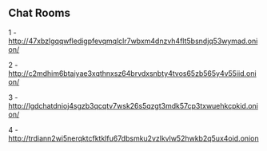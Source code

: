 ## Chat Rooms 

1 - http://47xbzlgqqwfledigpfevqmqlclr7wbxm4dnzvh4flt5bsndjq53wymad.onion/

2 - http://c2mdhim6btaiyae3xqthnxsz64brvdxsnbty4tvos65zb565y4v55iid.onion/

3 - http://lgdchatdnioj4sgzb3qcqtv7wsk26s5qzgt3mdk57cp3txwuehkcpkid.onion/

4 - http://trdiann2wi5nerqktcfktklfu67dbsmku2vzlkvlw52hwkb2q5ux4oid.onion
